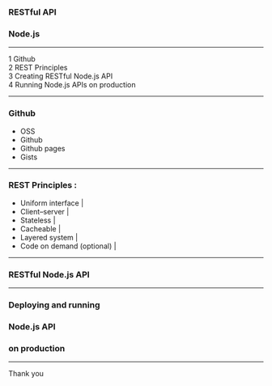 ### RESTful API   
### Node.js

---

1	Github  
2	REST Principles  
3	Creating RESTful Node.js API  
4	Running Node.js APIs on production  

---

### Github
 - OSS
 - Github
 - Github pages
 - Gists
 
---

### REST Principles :
- Uniform interface |
- Client–server |
- Stateless |
- Cacheable |
- Layered system |
- Code on demand (optional) |

---

### RESTful Node.js API


---

### Deploying and running
### Node.js API
### on production


---

Thank you
